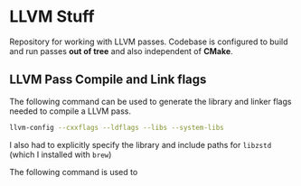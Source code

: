 # LLVM Stuff

Repository for working with LLVM passes. Codebase is configured to build and run
passes **out of tree** and also independent of **CMake**.

## LLVM Pass Compile and Link flags

The following command can be used to generate the library and linker flags needed
to compile a LLVM pass.

```sh
llvm-config --cxxflags --ldflags --libs --system-libs
```

I also had to explicitly specify the library and include paths for `libzstd` (which
I installed with `brew`)

The following command is used to 

```sh
```